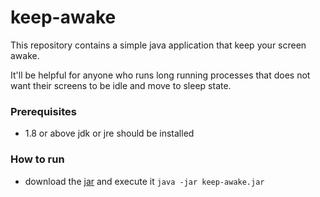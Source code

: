 # keep-awake

This repository contains a simple java application that keep your screen awake. 

It'll be helpful for anyone who runs long running processes that does not want their screens to be idle and move to sleep state.

### Prerequisites 
 - 1.8 or above jdk or jre should be installed 

### How to run
 
 - download the [jar](executable/keep-awake.jar) and execute it ``java -jar keep-awake.jar``
